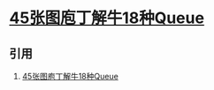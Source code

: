 # [45张图庖丁解牛18种Queue](https://mp.weixin.qq.com/s/tSKZ4Rm23ekmU9dQPODyJg)


## 引用
 
 1. [45张图庖丁解牛18种Queue](https://www.cnblogs.com/jackson0714/p/queue.html#_label0)